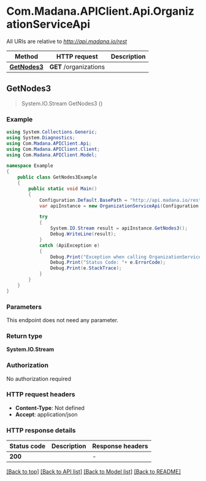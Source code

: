 # Com.Madana.APIClient.Api.OrganizationServiceApi

All URIs are relative to *http://api.madana.io/rest*

Method | HTTP request | Description
------------- | ------------- | -------------
[**GetNodes3**](OrganizationServiceApi.md#getnodes3) | **GET** /organizations | 



## GetNodes3

> System.IO.Stream GetNodes3 ()



### Example

```csharp
using System.Collections.Generic;
using System.Diagnostics;
using Com.Madana.APIClient.Api;
using Com.Madana.APIClient.Client;
using Com.Madana.APIClient.Model;

namespace Example
{
    public class GetNodes3Example
    {
        public static void Main()
        {
            Configuration.Default.BasePath = "http://api.madana.io/rest";
            var apiInstance = new OrganizationServiceApi(Configuration.Default);

            try
            {
                System.IO.Stream result = apiInstance.GetNodes3();
                Debug.WriteLine(result);
            }
            catch (ApiException e)
            {
                Debug.Print("Exception when calling OrganizationServiceApi.GetNodes3: " + e.Message );
                Debug.Print("Status Code: "+ e.ErrorCode);
                Debug.Print(e.StackTrace);
            }
        }
    }
}
```

### Parameters

This endpoint does not need any parameter.

### Return type

**System.IO.Stream**

### Authorization

No authorization required

### HTTP request headers

- **Content-Type**: Not defined
- **Accept**: application/json

### HTTP response details
| Status code | Description | Response headers |
|-------------|-------------|------------------|
| **200** |  |  -  |

[[Back to top]](#)
[[Back to API list]](../README.md#documentation-for-api-endpoints)
[[Back to Model list]](../README.md#documentation-for-models)
[[Back to README]](../README.md)

